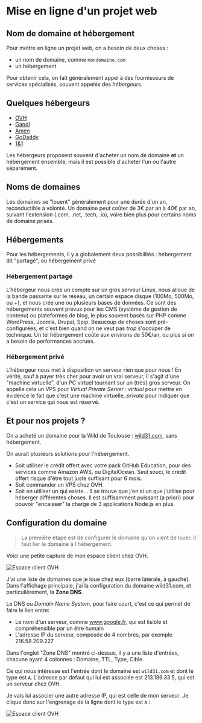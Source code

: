 # Mise en ligne d'un projet web

## Nom de domaine et hébergement
Pour mettre en ligne un projet web, on a besoin de deux choses :
- un nom de domaine, comme `mondomaine.com`
- un hébergement

Pour obtenir cela, on fait généralement appel à des fournisseurs de services spécialisés,
souvent appelés des *hébergeurs*.

## Quelques hébergeurs

* [OVH](https://www.ovh.com/fr/)
* [Gandi](https://www.gandi.net/fr)
* [Amen](https://www.amen.fr/)
* [GoDaddy](https://fr.godaddy.com/)
* [1&1](https://www.1and1.fr/)

Les hébergeurs proposent souvent d'acheter un nom de domaine **et** un hébergement
ensemble, mais il est possible d'acheter l'un ou l'autre séparément.

## Noms de domaines

Les domaines se "louent" généralement pour une durée d'un an, reconductible à volonté.
Un domaine peut coûter de 3€ par an à 40€ par an, suivant l'extension (.com, .net, .tech, .io),
voire bien plus pour certains noms de domaine prisés.

## Hébergements

Pour les hébergements, il y a globalement deux possibilités : hébergement dit "partagé", ou hébergement privé

### Hébergement partagé

L'hébergeur nous crée un compte sur un gros serveur Linux,
nous alloue de la bande passante sur le réseau, un certain espace disque (100Mo, 500Mo, ou +),
et nous crée une ou plusieurs bases de données. Ce sont des hébergements souvent
prévus pour les CMS (système de gestion de contenu) ou plateformes de blog, le plus souvent
basés sur PHP comme WordPress, Joomla, Drupal, Spip.
Beaucoup de choses sont pré-configurées, et c'est bien quand on ne veut pas *trop*
s'occuper de technique.
Un tel hébergement coûte aux environs de 50€/an, ou plus si on a besoin de performances accrues.

### Hébergement privé

L'hébergeur nous met à disposition un serveur rien que pour nous !
En vérité, sauf à payer très cher pour avoir un vrai serveur, il s'agit d'une "machine virtuelle",
d'un PC virtuel tournant sur un (très) gros serveur. On appelle cela un VPS pour
*Virtual Private Server* : *virtual* pour mettre en évidence le fait que c'est une
machine virtuelle, *private* pour indiquer que c'est un service qui nous est réservé.

## Et pour nos projets ?

On a acheté un domaine pour la Wild de Toulouse : [wild31.com](http://wild31.com), sans hébergement.

On aurait plusieurs solutions pour l'hébergement.

* Soit utiliser le crédit offert avec votre pack GitHub Education, pour des services
comme Amazon AWS, ou DigitalOcean. Seul souci, le crédit offert risque d'être tout juste suffisant pour 6 mois.
* Soit commander un VPS chez OVH.
* Soit en utiliser un qui existe... Il se trouve que j'en ai un que j'utilise pour héberger différentes choses.
Il est suffisamment puissant (a priori) pour pouvoir "encaisser" la charge de 3 applications Node.js en plus.

## Configuration du domaine

> La première étape est de configurer le domaine qu'on vient de louer. Il faut lier
le domaine à l'hébergement.

Voici une petite capture de mon espace client chez OVH.

![Espace client OVH](https://github.com/bhubr/deploy-projects/raw/master/espace-client-ovh-zone-dns.png)

J'ai une liste de domaines que je loue chez eux (barre latérale, à gauche). Dans l'affichage principale,
j'ai la configuration du domaine wild31.com, et particulièrement, la **Zone DNS**.

Le DNS ou *Domain Name System*, pour faire court, c'est ce qui permet de faire le lien entre:
* Le nom d'un serveur, comme www.google.fr, qui est lisible et compréhensible par un être humain
* L'adresse IP du serveur, composée de 4 nombres, par exemple 216.58.209.227

Dans l'onglet "Zone DNS" montré ci-dessus, il y a une liste d'entrées, chacune ayant 4 colonnes : Domaine, TTL, Type, Cible.

Ce qui nous intéresse est l'entrée dont le domaine est `wild31.com` et dont le type est `A`.
L'adresse par défaut qui lui est associée est 213.186.33.5, qui est un serveur chez
OVH.

Je vais lui associer une autre adresse IP, qui est celle de mon serveur. Je clique donc sur l'engrenage de la ligne
dont le type est `A` :

![Espace client OVH](https://github.com/bhubr/deploy-projects/raw/master/espace-client-ovh-zone-dns.png)
